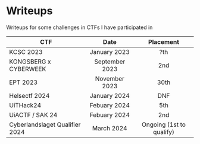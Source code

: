 # Writeups
Writeups for some challenges in CTFs I have participated in

| **CTF**                         |    **Date**    | **Placement** |
|---------------------------------|:--------------:|:-------------:|
| KCSC 2023                       | January 2023   |      ?th      |
| KONGSBERG x CYBERWEEK           | September 2023 |      2nd      |
| EPT 2023                        | November 2023  |      30th     |
| Helsectf 2024                   | January 2024   |      DNF      |
| UiTHack24                       | Febuary 2024   |      5th      |
| UiACTF / SAK 24                 | Febuary 2024   |      2nd      |
| Cyberlandslaget Qualifier 2024  | March 2024     | Ongoing (1st to qualify)    |
